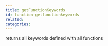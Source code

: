 ```yaml
---
title: getFunctionKeywords
id: function-getfunctionkeywords
related:
categories:
---
```


returns all keywords defined with all functions